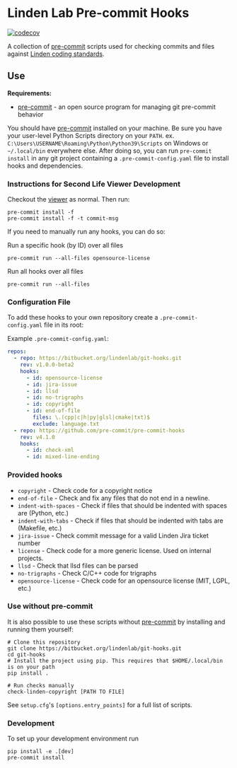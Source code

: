 # Linden Lab Pre-commit Hooks

[![codecov](https://codecov.io/gh/secondlife/git-hooks/branch/main/graph/badge.svg?token=GR8A4SWE6C)](https://codecov.io/gh/secondlife/git-hooks)

A collection of [pre-commit][] scripts used for checking commits and files against [Linden coding standards][standards].

## Use

**Requirements:**

- [pre-commit][] - an open source program for managing git pre-commit behavior

You should have [pre-commit][] installed on your machine. Be sure you have your user-level Python Scripts directory on your `PATH`. ex. `C:\Users\USERNAME\Roaming\Python\Python39\Scripts` on Windows or `~/.local/bin` everywhere else. After doing so, you can run `pre-commit install` in any git project containing a `.pre-commit-config.yaml` file to install hooks and dependencies.

### Instructions for Second Life Viewer Development

Checkout the [viewer][] as normal. Then run:

```text
pre-commit install -f
pre-commit install -f -t commit-msg
```

If you need to manually run any hooks, you can do so:

Run a specific hook (by ID) over all files
```text
pre-commit run --all-files opensource-license
```

Run all hooks over all files
```text
pre-commit run --all-files
```

### Configuration File

To add these hooks to your own repository create a `.pre-commit-config.yaml` file in its root:

Example `.pre-commit-config.yaml`:
```yaml
repos:
  - repo: https://bitbucket.org/lindenlab/git-hooks.git
    rev: v1.0.0-beta2
    hooks:
      - id: opensource-license
      - id: jira-issue
      - id: llsd
      - id: no-trigraphs
      - id: copyright
      - id: end-of-file
        files: \.(cpp|c|h|py|glsl|cmake|txt)$
        exclude: language.txt
  - repo: https://github.com/pre-commit/pre-commit-hooks
    rev: v4.1.0
    hooks:
      - id: check-xml
      - id: mixed-line-ending
```

### Provided hooks

- `copyright` - Check code for a copyright notice
- `end-of-file` - Check and fix any files that do not end in a newline.
- `indent-with-spaces` - Check if files that should be indented with spaces are (Python, etc.)
- `indent-with-tabs` - Check if files that should be indented with tabs are (Makefile, etc.)
- `jira-issue` - Check commit message for a valid Linden Jira ticket number
- `license` - Check code for a more generic license. Used on internal projects.
- `llsd` - Check that llsd files can be parsed
- `no-trigraphs` - Check C/C++ code for trigraphs
- `opensource-license` - Check code for an opensource license (MIT, LGPL, etc.)

### Use without pre-commit

It is also possible to use these scripts without [pre-commit][] by installing and running them yourself:

```text
# Clone this repository
git clone https://bitbucket.org/lindenlab/git-hooks.git
cd git-hooks
# Install the project using pip. This requires that $HOME/.local/bin is on your path
pip install .

# Run checks manually
check-linden-copyright [PATH TO FILE]
```

See `setup.cfg`'s `[options.entry_points]` for a full list of scripts.

### Development

To set up your development environment run

```text
pip install -e .[dev]
pre-commit install
```

[standards]: https://wiki.secondlife.com/wiki/Coding_standard
[pre-commit]: https://pre-commit.com/
[viewer]: https://bitbucket.org/lindenlab/viewer

